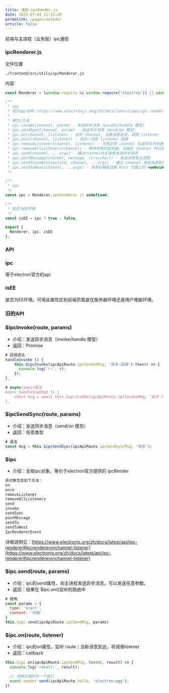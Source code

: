 ```yaml
---
title: 通信-ipcRender.js
date: 2023-07-03 11:12:20
permalink: /pages/ae344a/
article: false
---
```


前端与主进程（业务层）ipc通信

###  ipcRenderer.js
文件位置
```
./frontend/src/utils/ipcRenderer.js
```
内容
```javascript
const Renderer = (window.require && window.require('electron')) || window.electron || {};

/**
 * ipc
 * 官方api说明：https://www.electronjs.org/zh/docs/latest/api/ipc-renderer
 * 
 * 属性/方法
 * ipc.invoke(channel, param) - 发送异步消息（invoke/handle 模型）
 * ipc.sendSync(channel, param) - 发送同步消息（send/on 模型）
 * ipc.on(channel, listener) - 监听 channel, 当新消息到达，调用 listener
 * ipc.once(channel, listener) - 添加一次性 listener 函数
 * ipc.removeListener(channel, listener) - 为特定的 channel 从监听队列中删除特定的 listener 监听者
 * ipc.removeAllListeners(channel) - 移除所有的监听器，当指定 channel 时只移除与其相关的所有监听器
 * ipc.send(channel, ...args) - 通过channel向主进程发送异步消息
 * ipc.postMessage(channel, message, [transfer]) - 发送消息到主进程
 * ipc.sendTo(webContentsId, channel, ...args) - 通过 channel 发送消息到带有 webContentsId 的窗口
 * ipc.sendToHost(channel, ...args) - 消息会被发送到 host 页面上的 <webview> 元素
 */

/**
 * ipc
 */
const ipc = Renderer.ipcRenderer || undefined;

/**
 * 是否为EE环境
 */
const isEE = ipc ? true : false;

export {
  Renderer, ipc, isEE
};
```
### API
###  ipc
等于electron官方的api
###  isEE
是否为EE环境。可用此属性区别前端页面是在服务器环境还是用户电脑环境。
### 旧的API
###  $ipcInvoke(route, params)

- 介绍：发送异步消息（invoke/handle 模型）
- 返回：Promise
```javascript
# 回调语法
handleInvoke () {
    this.$ipcInvoke(ipcApiRoute.ipcInvokeMsg, '异步-回调').then(r => {
      console.log('r:', r);
    });
},

# async/await语法
async handleInvoke2 () {
    const msg = await this.$ipcInvoke(ipcApiRoute.ipcInvokeMsg, '异步');
},
```
###  $ipcSendSync(route, params)

- 介绍：发送同步消息（send/on 模型）
- 返回：任意类型
```javascript
# 语法
const msg = this.$ipcSendSync(ipcApiRoute.ipcSendSyncMsg, '同步');
```
###  $ipc

- 介绍：全局ipc对象，等价于electron官方提供的 ipcRender
```bash
该对象包含如下方法：
on
once
removeListener
removeAllListeners
send
invoke
sendSync
postMessage
sendTo
sendToHost
IpcRendererEvent
```
详细说明见：[https://www.electronjs.org/zh/docs/latest/api/ipc-renderer#ipcrendereronchannel-listener](https://www.electronjs.org/zh/docs/latest/api/ipc-renderer#ipcrendereronchannel-listener)
###  $ipc.send(route, params)

- 介绍：ipc的send属性，向主进程发送异步消息，可以发送任意参数。
- 返回：结果在 $ipc.on()监听的路由中
```javascript
# 使用
const params = {
  type: 'start',
  content: '开始'
}
this.$ipc.send(ipcApiRoute.ipcSendMsg, params)
```
###  $ipc.on(route, listener)

- 介绍：ipc的on属性，监听 route；当新消息到达，将调用listener
- 返回：callback
```javascript
this.$ipc.on(ipcApiRoute.ipcSendMsg, (event, result) => {
  console.log('result:', result);

  // 调用后端的另一个接口
  event.sender.send(ipcApiRoute.hello, 'electron-egg');
})
```
